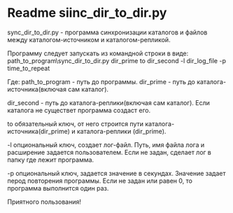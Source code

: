 # Readme siinc_dir_to_dir.py

sync_dir_to_dir.py - программа синхронизации каталогов и файлов между каталогом-источником и каталогом-репликой.

Программу следует запускать из командной строки в виде: path_to_program\sync_dir_to_dir.py dir_prime to dir_second  -l dir_log_file  -p  time_to_repeat

Где:
path_to_program - путь до программы.
dir_prime - путь до каталога-источника(включая сам каталог).

dir_second - путь до каталога-реплики(включая сам каталог). Если каталога не существет программа создаст его.

to  обязательный ключ, от него строится пути каталога-источника(dir_prime) и каталога-реплики (dir_prime).

-l опциональный ключ, создает лог-файл. Путь, имя файла лога и расширение задается пользователем. Если не задан, сделает лог в папку где лежит программа. 

-p  опциональный ключ, задается значение в секундах. Значение задает перод повторения программы. Если не задан или равен 0, то программа выполнится  один раз.

Приятного пользования! 
